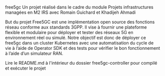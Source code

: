 free5gc
Un projet réalisé dans le cadre du module Projets infrastructures managées en M2 IRS avec Romain Guichard et Khadijeh Ahmadi

But du projet
Free5GC est une implémentation open source des fonctions réseau conforme aux standards 3GPP. Il vise à fournir une plateforme flexible et modulaire pour déployer et tester des réseaux 5G en environnement réel ou simulé. Notre objectif est donc de déployer ce free5gc dans un cluster Kubernetes avec une automatisation du cycle de vie à l’aide de Operator SDK et des tests pour vérifier le bon fonctionnement à l’aide d’un simulateur RAN.

Lire le README.md à l'intérieur du dossier free5gc-controller pour compilé et exécuter le projet
